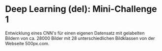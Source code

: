 # Deep Learning (del): Mini-Challenge 1

Entwicklung eines CNN's für einen eigenen Datensatz mit gelabelten Bildern von ca. 28000 Bilder mit 28 unterschiedlichen Bildklassen von der Webseite 500px.com.

